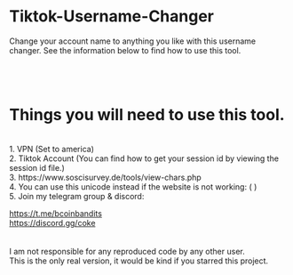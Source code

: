 # Tiktok-Username-Changer<br>
Change your account name to anything you like with this username changer. See the information below to find how to use this tool.<br>
<br>
<br>
<br>
# Things you will need to use this tool.<br>
<br>
1. VPN (Set to america)<br>
2. Tiktok Account (You can find how to get your session id by viewing the session id file.)<br>
3. https://www.soscisurvey.de/tools/view-chars.php<br>
4. You can use this unicode instead if the website is not working: ( )<br>
5. Join my telegram group & discord:<br>

   https://t.me/bcoinbandits<br>
   https://discord.gg/coke<br>
<br>
<br>
I am not responsible for any reproduced code by any other user.
<br>
This is the only real version, it would be kind if you starred this project.

